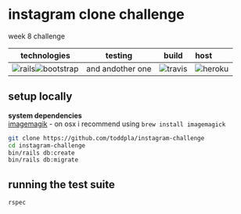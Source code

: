 # instagram clone challenge
week 8 challenge

|technologies|testing|build|host|
|----------|:--------:|:--------:|:---------|
|![rails](https://github.com/konpa/devicon/blob/master/icons/rails/rails-plain-wordmark.svg)![bootstrap](https://github.com/konpa/devicon/blob/master/icons/bootstrap/bootstrap-plain-wordmark.svg)|and andother one|![travis](https://github.com/konpa/devicon/blob/master/icons/travis/travis-plain.svg)|![heroku](https://github.com/konpa/devicon/blob/master/icons/heroku/heroku-plain-wordmark.svg)

## setup locally

**system dependencies**  
[imagemagik](https://www.imagemagick.org/script/index.php) - on osx i recommend using `brew install imagemagick`

```sh
git clone https://github.com/toddpla/instagram-challenge
cd instagram-challenge
bin/rails db:create
bin/rails db:migrate
```
## running the test suite

```sh
rspec
```
